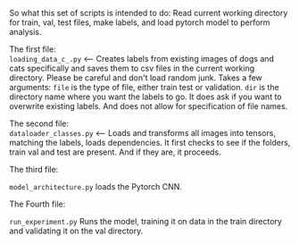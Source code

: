 
So what this set of scripts is intended to do:
Read current working directory for train, val, test files, make labels, and load pytorch model to perform analysis.



The first file: \
`loading_data_c_.py` <-- Creates labels from existing images of dogs and cats specifically and saves them to csv files in the current working directory. 
Please be careful and don't load random junk.
Takes a few arguments:
`file` is the type of file, either train test or validation. 
`dir` is the directory name where you want the labels to go.
It does ask if you want to overwrite existing labels. And does not allow for specification of file names.

The second file: \
`dataloader_classes.py` <-- Loads and transforms all images into tensors, matching the labels, loads dependencies.
It first checks to see if the folders, train val and test are present. And if they are, it proceeds.

The third file: 

`model_architecture.py` loads the Pytorch CNN.

The Fourth file:

`run_experiment.py` Runs the model, training it on data in the train directory and validating it on the val directory.


